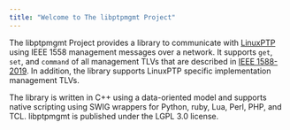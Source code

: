 ```yaml
---
title: "Welcome to The libptpmgmt Project"
---
```


The libptpmgmt Project provides a library to communicate with [LinuxPTP](https://linuxptp.nwtime.org) using IEEE 1558 management messages over a network. It supports `get`, `set`, and `command` of all management TLVs that are described in [IEEE 1588-2019](https://standards.ieee.org/ieee/1588/6825/). In addition, the library supports LinuxPTP specific implementation management TLVs.

The library is written in C++ using a data-oriented model and supports native scripting using SWIG wrappers for Python, ruby, Lua, Perl, PHP, and TCL. libptpmgmt is published under the LGPL 3.0 license.

<br>
